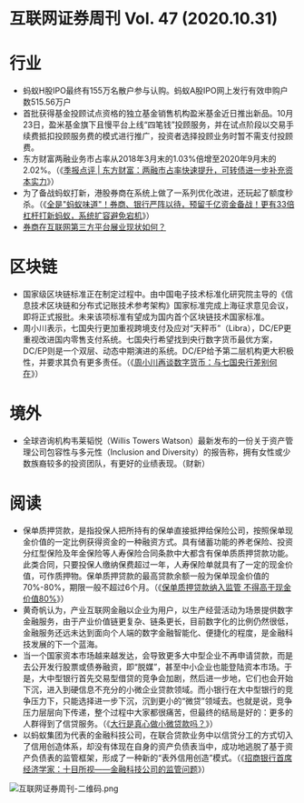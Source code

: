 # 互联网证券周刊 Vol. 47 (2020.10.31)

# 行业
- 蚂蚁H股IPO最终有155万名散户参与认购。蚂蚁A股IPO网上发行有效申购户数515.56万户
- 首批获得基金投顾试点资格的独立基金销售机构盈米基金近日推出新品。10月23日，盈米基金旗下且慢平台上线“四笔钱”投顾服务，并在试点阶段以交易手续费抵扣投顾服务费的模式进行推广，投资者选择投顾业务时暂不需支付投顾费。
- 东方财富两融业务市占率从2018年3月末的1.03%倍增至2020年9月末的2.02%。（《[季报点评 | 东方财富：两融市占率快速提升，可转债进一步补充资本实力](https://mp.weixin.qq.com/s?__biz=MzA3Mjg3Mzg1MQ==&mid=2650457671&idx=1&sn=241f1a25f544438438238cd2ee29a22c&chksm=8719c453b06e4d45beb4251ad03a1eb6e1fdc168bb69da885d37008cd1a36c07014c7cd8a24b&scene=126&sessionid=1603984602)》）
- 为了备战蚂蚁打新，港股券商在系统上做了一系列优化改进，还玩起了额度秒杀。（《[全是"蚂蚁味道"！券商、银行严阵以待，预留千亿资金备战！更有33倍杠杆打新蚂蚁，系统扩容避免宕机](https://mp.weixin.qq.com/s?__biz=MzA3NjM5MjIwOQ==&mid=2651853773&idx=2&sn=f812c42cce687a1a034ce7ecf133c154&chksm=848541b3b3f2c8a51a39613538a28bbaf9ebaf6122b451eba47ee4a7bdbe1080682daccc208b&scene=0&xtrack=1)》）
- [券商在互联网第三方平台展业现状如何？ ](https://www.weiyangx.com/373505.html)
# 区块链

- 国家级区块链标准正在制定过程中。由中国电子技术标准化研究院主导的《信息技术区块链和分布式记账技术参考架构》国家标准完成上海征求意见会议，即将正式报批。未来该项标准有望成为国内首个区块链技术国家标准。
- 周小川表示，七国央行更加重视跨境支付及应对“天秤币”（Libra），DC/EP更重视改进国内零售支付系统。七国央行希望找到央行数字货币最优方案，DC/EP则是一个双层、动态中期演进的系统。DC/EP给予第二层机构更大积极性，并要求其负有更多责任。（《[周小川再谈数字货币：与七国央行差别何在](http://finance.caixin.com/2020-10-27/101619460.html)》）
# 境外

- 全球咨询机构韦莱韬悦（Willis Towers Watson）最新发布的一份关于资产管理公司包容性与多元性（Inclusion and Diversity）的报告称，拥有女性或少数族裔较多的投资团队，有更好的业绩表现。（财新）
# 阅读

- 保单质押贷款，是指投保人把所持有的保单直接抵押给保险公司，按照保单现金价值的一定比例获得资金的一种融资方式。具有储蓄功能的养老保险、投资分红型保险及年金保险等人寿保险合同条款中大都含有保单质质押贷款功能。此类合同，只要投保人缴纳保费超过一年，人寿保险单就具有了一定的现金价值，可作质押物。保单质押贷款的最高贷款余额一般为保单现金价值的70%-80%，期限一般不超过6个月。（《[保单质押贷款纳入监管 不得高于现金价值80%](http://finance.caixin.com/2020-10-30/101620611.html)》）
- 黄奇帆认为，产业互联网金融以企业为用户，以生产经营活动为场景提供数字金融服务，由于产业价值链更复杂、链条更长，目前数字化的比例仍然很低，金融服务还远未达到面向个人端的数字金融智能化、便捷化的程度，是金融科技发展的下一个蓝海。
- 当一个国家资本市场越来越发达，会导致更多大中型企业不再申请贷款，而是去公开发行股票或债券融资，即“脱媒”，甚至中小企业也能登陆资本市场。于是，大中型银行首先交易型借贷的竞争会加剧，然后进一步地，它们也会开始下沉，进入到硬信息不充分的小微企业贷款领域。而小银行在大中型银行的竞争压力下，只能选择进一步下沉，沉到更小的“微贷”领域去。也就是说，竞争压力层层向下传递，整个过程中大家都很痛苦，但最终的结局是好的：更多的人群得到了信贷服务。（《[大行是真心做小微贷款吗？](https://mp.weixin.qq.com/s?__biz=MzIwMDA4MjcwMQ==&mid=2653054297&idx=1&sn=ebd46272998f2358e57c82853727da61&chksm=8d54513bba23d82df107ae6790ad1d22e55497c5605ceeb68326218e9f124adf6388c7fd7a9f&scene=0&xtrack=1)》）
- 以蚂蚁集团为代表的金融科技公司，在联合贷款业务中以信贷分工的方式切入了信用创造体系，却没有体现在自身的资产负债表当中，成功地逃脱了基于资产负债表的监管框架，形成了一种新的“表外信用创造”模式。（《[招商银行首席经济学家：十目所视——金融科技公司的监管问题](https://mp.weixin.qq.com/s/-10-wYKIrXA8GFnuKQps7w)》）

![互联网证券周刊-二维码.png](https://cdn.nlark.com/yuque/0/2020/png/147312/1604186474253-9eb8da14-636d-4205-94a6-c96b02b97455.png#align=left&display=inline&height=1394&margin=%5Bobject%20Object%5D&name=%E4%BA%92%E8%81%94%E7%BD%91%E8%AF%81%E5%88%B8%E5%91%A8%E5%88%8A-%E4%BA%8C%E7%BB%B4%E7%A0%81.png&originHeight=1394&originWidth=990&size=358176&status=done&style=none&width=990)
